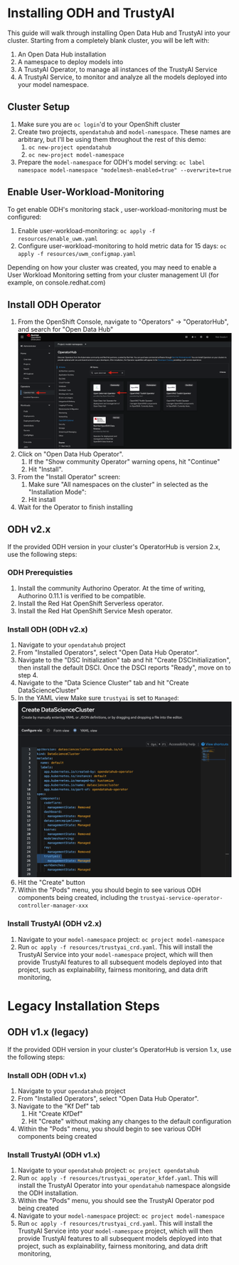 # Installing ODH and TrustyAI
This guide will walk through installing Open Data Hub and TrustyAI into your cluster. Starting from a completely
blank cluster, you will be left with:
1) An Open Data Hub installation
2) A namespace to deploy models into
3) A TrustyAI Operator, to manage all instances of the TrustyAI Service
4) A TrustyAI Service, to monitor and analyze all the models deployed into your model namespace.

## Cluster Setup
1) Make sure you are `oc login`'d to your OpenShift cluster
2) Create two projects, `opendatahub` and `model-namespace`. These names are arbitrary, but I'll be using them throughout the rest of this demo:
   1) `oc new-project opendatahub`
   2) `oc new-project model-namespace`
3) Prepare the `model-namespace` for ODH's model serving: `oc label namespace model-namespace "modelmesh-enabled=true" --overwrite=true`

## Enable User-Workload-Monitoring
To get enable ODH's monitoring stack , user-workload-monitoring must be configured:
1) Enable user-workload-monitoring: `oc apply -f resources/enable_uwm.yaml`
2) Configure user-workload-monitoring to hold metric data for 15 days: `oc apply -f resources/uwm_configmap.yaml`

Depending on how your cluster was created, you may need to enable a User Workload Monitoring setting from 
your cluster management UI (for example, on console.redhat.com)

## Install ODH Operator
1) From the OpenShift Console, navigate to "Operators" -> "OperatorHub", and search for "Open Data Hub"
   ![ODH in OperatorHub](images/odh_operator_install.png)
2) Click on "Open Data Hub Operator". 
   1) If the "Show community Operator" warning opens, hit "Continue"
   2) Hit "Install". 
3) From the "Install Operator" screen:
   1) Make sure "All namespaces on the cluster" in selected as the "Installation Mode":
   2) Hit install
4) Wait for the Operator to finish installing


## ODH v2.x
If the provided ODH version in your cluster's OperatorHub is version 2.x, use the following steps:

### ODH Prerequisties
1) Install the community Authorino Operator. At the time of writing, Authorino 0.11.1 is verified to be compatible.
2) Install the Red Hat OpenShift Serverless operator.
3) Install the  Red Hat OpenShift Service Mesh operator.

### Install ODH (ODH v2.x)
1) Navigate to your `opendatahub` project
2) From "Installed Operators", select "Open Data Hub Operator".
3) Navigate to the "DSC Initialization" tab and hit "Create DSCInitialization", then install the default DSCI. Once the DSCI reports "Ready", move on to step 4. 
4) Navigate to the "Data Science Cluster" tab and hit "Create DataScienceCluster"
5) In the YAML view Make sure `trustyai` is set to `Managed`:
![ODH V2 YAML](images/odh_V2.png)
6) Hit the "Create" button
7) Within the "Pods" menu, you should begin to see various ODH components being created, including the `trustyai-service-operator-controller-manager-xxx`

### Install TrustyAI (ODH v2.x)
1) Navigate to your `model-namespace` project: `oc project model-namespace`
2) Run `oc apply -f resources/trustyai_crd.yaml`. This will install the TrustyAI Service
into your `model-namespace` project, which will then provide TrustyAI features to all subsequent models deployed into that project, such as explainability, fairness monitoring, and data drift monitoring, 

# Legacy Installation Steps
## ODH v1.x (legacy)
If the provided ODH version in your cluster's OperatorHub is version 1.x, use the following steps:
### Install ODH (ODH v1.x)
1) Navigate to your `opendatahub` project
2) From "Installed Operators", select "Open Data Hub Operator".
3) Navigate to the "Kf Def" tab
   1) Hit "Create KfDef"
   2) Hit "Create" without making any changes to the default configuration
4) Within the "Pods" menu, you should begin to see various ODH components being created

### Install TrustyAI (ODH v1.x)
1) Navigate to your `opendatahub` project: `oc project opendatahub`
2) Run `oc apply -f resources/trustyai_operator_kfdef.yaml`. This will install the TrustyAI Operator
into your `opendatahub` namespace alongside the ODH installation. 
3) Within the "Pods" menu, you should see the TrustyAI Operator pod being created
4) Navigate to your `model-namespace` project: `oc project model-namespace`
5) Run `oc apply -f resources/trustyai_crd.yaml`. This will install the TrustyAI Service
into your `model-namespace` project, which will then provide TrustyAI features to all subsequent models deployed into that project, such as explainability, fairness monitoring, and data drift monitoring, 
